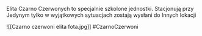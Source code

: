 Elita Czarno Czerwonych to specjalnie szkolone jednostki. Stacjonują przy Jedynym tylko w wyjątkowych sytuacjach zostają wysłani do Innych lokacji

![[Czarno czerwoni elita fota.jpg]]
#CzarnoCzerwoni 